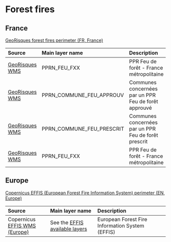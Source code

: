# Forest fires

## France

[GeoRisques forest fires perimeter (FR, France)](https://www.georisques.gouv.fr/risques/feux-de-foret)

|Source|Main layer name|Description|
|:---|:---|:---|
|[GeoRisques WMS](https://www.georisques.gouv.fr/services?service=wms&request=getcapabilities)|PPRN_FEU_FXX|PPR Feu de forêt - France métropolitaine|
|[GeoRisques WMS](https://www.georisques.gouv.fr/services?service=wms&request=getcapabilities)|PPRN_COMMUNE_FEU_APPROUV|Communes concernées par un PPR Feu de forêt approuvé|
|[GeoRisques WMS](https://www.georisques.gouv.fr/services?service=wms&request=getcapabilities)|PPRN_COMMUNE_FEU_PRESCRIT|Communes concernées par un PPR Feu de forêt prescrit|
|[GeoRisques WMS](https://www.georisques.gouv.fr/services?service=wms&request=getcapabilities)|PPRN_FEU_FXX|PPR Feu de forêt - France métropolitaine|

## Europe

[Copernicus EFFIS (European Forest Fire Information System) perimeter (EN, Europe)](https://effis.jrc.ec.europa.eu/)

|Source|Main layer name|Description|
|:---|:---|:---|
|Copernicus<br>[EFFIS WMS (Europe)](https://ies-ows.jrc.ec.europa.eu/effis?service=wms&request=getcapabilities)|See the [EFFIS available layers](https://effis.jrc.ec.europa.eu/applications/data-and-services) |European Forest Fire Information System (EFFIS)|
